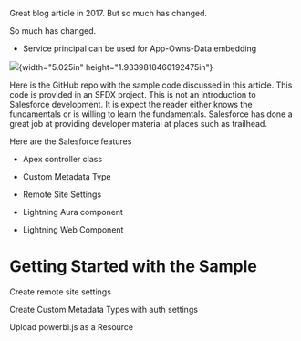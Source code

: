 Great blog article in 2017. But so much has changed.

So much has changed.

-   Service principal can be used for App-Owns-Data embedding

![](media\image1.png){width="5.025in" height="1.9339818460192475in"}

Here is the GitHub repo with the sample code discussed in this article.
This code is provided in an SFDX project. This is not an introduction to
Salesforce development. It is expect the reader either knows the
fundamentals or is willing to learn the fundamentals. Salesforce has
done a great job at providing developer material at places such as
trailhead.

Here are the Salesforce features

-   Apex controller class

-   Custom Metadata Type

-   Remote Site Settings

-   Lightning Aura component

-   Lightning Web Component

# Getting Started with the Sample

Create remote site settings

Create Custom Metadata Types with auth settings

Upload powerbi.js as a Resource
